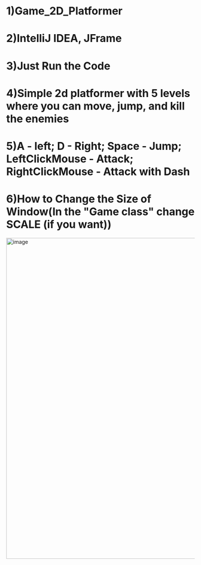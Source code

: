 # 1)Game_2D_Platformer
# 2)IntelliJ IDEA, JFrame
# 3)Just Run the Code
# 4)Simple 2d platformer with 5 levels where you can move, jump, and kill the enemies 
# 5)A - left; D - Right; Space - Jump; LeftClickMouse - Attack; RightClickMouse - Attack with Dash
# 6)How to Change the Size of Window(In the "Game class" change SCALE (if you want))
<img width="857" alt="image" src="https://github.com/the0lord/Game_2D_Platformer/assets/60823864/e4a8f79e-e0fc-44eb-984b-338ce277191c">
